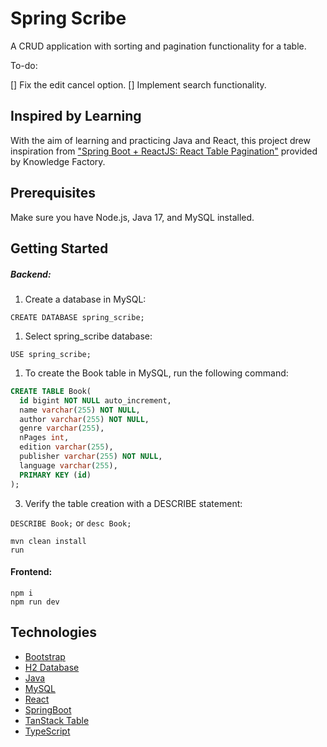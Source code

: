 # Spring Scribe

A CRUD application with sorting and pagination functionality for a table.

To-do:

[] Fix the edit cancel option.
[] Implement search functionality.

## Inspired by Learning

With the aim of learning and practicing Java and React, this project drew inspiration from ["Spring Boot + ReactJS: React Table Pagination"](https://www.knowledgefactory.net/2022/06/spring-boot-reactjs-data-table-pagination.html) provided by Knowledge Factory.

## Prerequisites

Make sure you have Node.js, Java 17, and MySQL installed.

## Getting Started

##### Backend: 

1. Create a database in MySQL:

`CREATE DATABASE spring_scribe;`

1. Select spring_scribe database:
 
`USE spring_scribe;`

1. To create the Book table in MySQL, run the following command:
 
```sql
CREATE TABLE Book(
  id bigint NOT NULL auto_increment,
  name varchar(255) NOT NULL,
  author varchar(255) NOT NULL,
  genre varchar(255),
  nPages int,
  edition varchar(255),
  publisher varchar(255) NOT NULL,
  language varchar(255),
  PRIMARY KEY (id)
);
```

3. Verify the table creation with a DESCRIBE statement:

`DESCRIBE Book;` or `desc Book;`


```
mvn clean install
run

```

#### Frontend: 

```
npm i
npm run dev

```


## Technologies

- [Bootstrap](https://getbootstrap.com/)
- [H2 Database](https://www.h2database.com/html/main.html)
- [Java](https://www.java.com/en/)
- [MySQL](https://www.mysql.com/)
- [React](https://react.dev/)
- [SpringBoot](https://spring.io/)
- [TanStack Table](https://tanstack.com/table/v8)
- [TypeScript](https://www.typescriptlang.org/)
